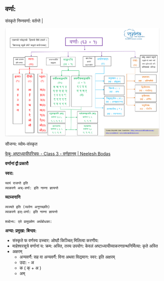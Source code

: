 
## वर्णा:

संस्कृते निम्नवर्णा: वर्तन्ते |

![letters](./imgs/varnas.png)

सौजन्य: व्योम-संस्कृत 


[फेबु: अष्टाध्यायीपरिचयः - Class 3 - वर्णज्ञानम् | Neelesh Bodas](https://www.youtube.com/watch?v=3Oe4TjeO-t8)

**वर्णानां द्वौ प्रकारौ**

**स्वरा:**
```
स्वयं राजन्ते इति
व्याकरणे अच्-वर्णा: इति नाम्ना ज्ञायन्ते
```

**व्यञ्जनानि** 
```
व्यज्यते इति (स्वरेण अनुगच्छति)
व्याकरणे हल्-वर्णा: इति नाम्ना ज्ञायन्ते

शब्देभ्य: एते प्रामुख्येण अर्थबोधका:
```

**अन्या: प्रमुखा: बिन्दव:**

- संस्कृते फ वर्णस्य उच्चार: ओष्ठौ किञ्चित् मिलित्वा करणीय:
- माहेश्वरसूत्रे वर्णानां य: क्रम: अस्ति, तस्य उपयोग: केवलं अष्टाध्यायीव्याकरणग्रन्थनिर्मित्या: कृते अस्ति
- अक्षरम्
  - अन्यवर्णै: सह वा अन्यवर्णै: विना अथवा विद्यमान: स्वर: इति अक्षरम्
  - उदा: - अ
  - क ( क् + अ )
  - अम्

